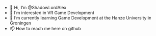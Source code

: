 - 👋 Hi, I’m @ShadowLordAlex
- 👀 I’m interested in VR Game Development
- 🌱 I’m currently learning Game Development at the Hanze University in Groningen
- 📫 How to reach me here on github

<!---
ShadowLordAlex/ShadowLordAlex is a ✨ special ✨ repository because its `README.md` (this file) appears on your GitHub profile.
You can click the Preview link to take a look at your changes.
--->
